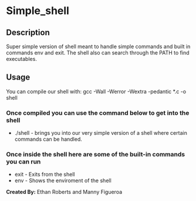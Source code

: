 # Simple_shell

## Description
Super simple version of shell meant to handle simple commands and built in commands env and exit. The shell also can search through the PATH to find executables.

## Usage
You can compile our shell with:
gcc -Wall -Werror -Wextra -pedantic *.c -o shell

### Once compiled you can use the command below to get into the shell
* ./shell - brings you into our very simple version of a shell where certain commands can be handled. 
### Once inside the shell here are some of the built-in commands you can run
* exit - Exits from the shell
* env - Shows the enviroment of the shell

**Created By:**
Ethan Roberts and Manny Figueroa